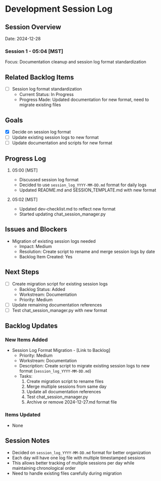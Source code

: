 # Development Session Log

## Session Overview
Date: 2024-12-28

### Session 1 - 05:04 [MST]
Focus: Documentation cleanup and session log format standardization

## Related Backlog Items
- [ ] Session log format standardization
  - Current Status: In Progress
  - Progress Made: Updated documentation for new format, need to migrate existing files

## Goals
- [x] Decide on session log format
- [ ] Update existing session logs to new format
- [ ] Update documentation and scripts for new format

## Progress Log
1. 05:00 [MST]
   - Discussed session log format
   - Decided to use `session_log_YYYY-MM-DD.md` format for daily logs
   - Updated README.md and SESSION_TEMPLATE.md with new format

2. 05:02 [MST]
   - Updated dev-checklist.md to reflect new format
   - Started updating chat_session_manager.py

## Issues and Blockers
- Migration of existing session logs needed
  - Impact: Medium
  - Resolution: Create script to rename and merge session logs by date
  - Backlog Item Created: Yes

## Next Steps
- [ ] Create migration script for existing session logs
  - Backlog Status: Added
  - Workstream: Documentation
  - Priority: Medium
- [ ] Update remaining documentation references
- [ ] Test chat_session_manager.py with new format

## Backlog Updates
### New Items Added
- Session Log Format Migration - [Link to Backlog]
  - Priority: Medium
  - Workstream: Documentation
  - Description: Create script to migrate existing session logs to new format (`session_log_YYYY-MM-DD.md`)
  - Tasks:
    1. Create migration script to rename files
    2. Merge multiple sessions from same day
    3. Update all documentation references
    4. Test chat_session_manager.py
    5. Archive or remove 2024-12-27.md format file

### Items Updated
- None

## Session Notes
- Decided on `session_log_YYYY-MM-DD.md` format for better organization
- Each day will have one log file with multiple timestamped sessions
- This allows better tracking of multiple sessions per day while maintaining chronological order
- Need to handle existing files carefully during migration
